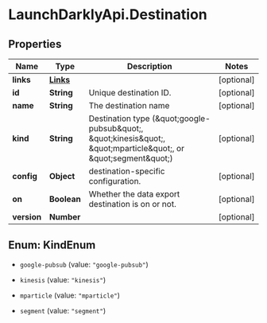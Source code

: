 # LaunchDarklyApi.Destination

## Properties
Name | Type | Description | Notes
------------ | ------------- | ------------- | -------------
**links** | [**Links**](Links.md) |  | [optional] 
**id** | **String** | Unique destination ID. | [optional] 
**name** | **String** | The destination name | [optional] 
**kind** | **String** | Destination type (\&quot;google-pubsub\&quot;, \&quot;kinesis\&quot;, \&quot;mparticle\&quot;, or \&quot;segment\&quot;) | [optional] 
**config** | **Object** | destination-specific configuration. | [optional] 
**on** | **Boolean** | Whether the data export destination is on or not. | [optional] 
**version** | **Number** |  | [optional] 


<a name="KindEnum"></a>
## Enum: KindEnum


* `google-pubsub` (value: `"google-pubsub"`)

* `kinesis` (value: `"kinesis"`)

* `mparticle` (value: `"mparticle"`)

* `segment` (value: `"segment"`)




